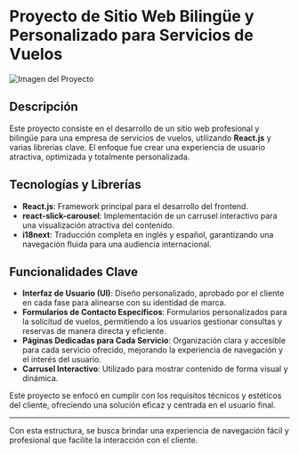 # Proyecto de Sitio Web Bilingüe y Personalizado para Servicios de Vuelos

![Imagen del Proyecto](https://bairesflights.com.ar/images/header1.png)

## Descripción

Este proyecto consiste en el desarrollo de un sitio web profesional y bilingüe para una empresa de servicios de vuelos, utilizando **React.js** y varias librerías clave. El enfoque fue crear una experiencia de usuario atractiva, optimizada y totalmente personalizada.

## Tecnologías y Librerías

- **React.js**: Framework principal para el desarrollo del frontend.
- **react-slick-carousel**: Implementación de un carrusel interactivo para una visualización atractiva del contenido.
- **i18next**: Traducción completa en inglés y español, garantizando una navegación fluida para una audiencia internacional.

## Funcionalidades Clave

- **Interfaz de Usuario (UI)**: Diseño personalizado, aprobado por el cliente en cada fase para alinearse con su identidad de marca.
- **Formularios de Contacto Específicos**: Formularios personalizados para la solicitud de vuelos, permitiendo a los usuarios gestionar consultas y reservas de manera directa y eficiente.
- **Páginas Dedicadas para Cada Servicio**: Organización clara y accesible para cada servicio ofrecido, mejorando la experiencia de navegación y el interés del usuario.
- **Carrusel Interactivo**: Utilizado para mostrar contenido de forma visual y dinámica.

Este proyecto se enfocó en cumplir con los requisitos técnicos y estéticos del cliente, ofreciendo una solución eficaz y centrada en el usuario final.

---

Con esta estructura, se busca brindar una experiencia de navegación fácil y profesional que facilite la interacción con el cliente.
